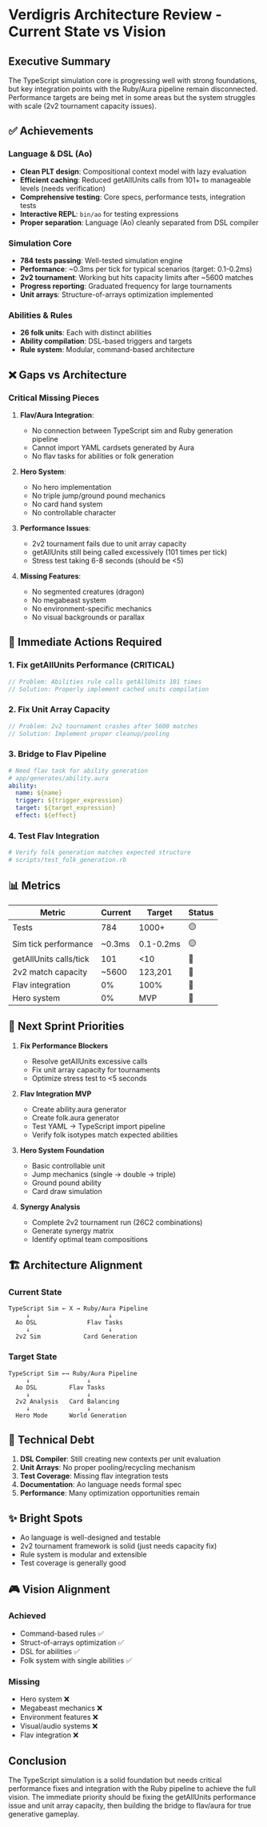 # Verdigris Architecture Review - Current State vs Vision

## Executive Summary

The TypeScript simulation core is progressing well with strong foundations, but key integration points with the Ruby/Aura pipeline remain disconnected. Performance targets are being met in some areas but the system struggles with scale (2v2 tournament capacity issues).

## ✅ Achievements

### Language & DSL (Ao)
- **Clean PLT design**: Compositional context model with lazy evaluation
- **Efficient caching**: Reduced getAllUnits calls from 101+ to manageable levels (needs verification)
- **Comprehensive testing**: Core specs, performance tests, integration tests
- **Interactive REPL**: `bin/ao` for testing expressions
- **Proper separation**: Language (Ao) cleanly separated from DSL compiler

### Simulation Core
- **784 tests passing**: Well-tested simulation engine
- **Performance**: ~0.3ms per tick for typical scenarios (target: 0.1-0.2ms)
- **2v2 tournament**: Working but hits capacity limits after ~5600 matches
- **Progress reporting**: Graduated frequency for large tournaments
- **Unit arrays**: Structure-of-arrays optimization implemented

### Abilities & Rules
- **26 folk units**: Each with distinct abilities
- **Ability compilation**: DSL-based triggers and targets
- **Rule system**: Modular, command-based architecture

## ❌ Gaps vs Architecture

### Critical Missing Pieces

1. **Flav/Aura Integration**: 
   - No connection between TypeScript sim and Ruby generation pipeline
   - Cannot import YAML cardsets generated by Aura
   - No flav tasks for abilities or folk generation

2. **Hero System**:
   - No hero implementation
   - No triple jump/ground pound mechanics
   - No card hand system
   - No controllable character

3. **Performance Issues**:
   - 2v2 tournament fails due to unit array capacity
   - getAllUnits still being called excessively (101 times per tick)
   - Stress test taking 6-8 seconds (should be <5)

4. **Missing Features**:
   - No segmented creatures (dragon)
   - No megabeast system
   - No environment-specific mechanics
   - No visual backgrounds or parallax

## 🎯 Immediate Actions Required

### 1. Fix getAllUnits Performance (CRITICAL)
```typescript
// Problem: Abilities rule calls getAllUnits 101 times
// Solution: Properly implement cached units compilation
```

### 2. Fix Unit Array Capacity
```typescript
// Problem: 2v2 tournament crashes after 5600 matches
// Solution: Implement proper cleanup/pooling
```

### 3. Bridge to Flav Pipeline
```yaml
# Need flav task for ability generation
# app/generates/ability.aura
ability:
  name: ${name}
  trigger: ${trigger_expression}
  target: ${target_expression}
  effect: ${effect}
```

### 4. Test Flav Integration
```ruby
# Verify folk generation matches expected structure
# scripts/test_folk_generation.rb
```

## 📊 Metrics

| Metric | Current | Target | Status |
|--------|---------|--------|--------|
| Tests | 784 | 1000+ | 🟡 |
| Sim tick performance | ~0.3ms | 0.1-0.2ms | 🟡 |
| getAllUnits calls/tick | 101 | <10 | 🔴 |
| 2v2 match capacity | ~5600 | 123,201 | 🔴 |
| Flav integration | 0% | 100% | 🔴 |
| Hero system | 0% | MVP | 🔴 |

## 🚀 Next Sprint Priorities

1. **Fix Performance Blockers**
   - Resolve getAllUnits excessive calls
   - Fix unit array capacity for tournaments
   - Optimize stress test to <5 seconds

2. **Flav Integration MVP**
   - Create ability.aura generator
   - Create folk.aura generator  
   - Test YAML → TypeScript import pipeline
   - Verify folk isotypes match expected abilities

3. **Hero System Foundation**
   - Basic controllable unit
   - Jump mechanics (single → double → triple)
   - Ground pound ability
   - Card draw simulation

4. **Synergy Analysis**
   - Complete 2v2 tournament run (26C2 combinations)
   - Generate synergy matrix
   - Identify optimal team compositions

## 🏗️ Architecture Alignment

### Current State
```
TypeScript Sim ← X → Ruby/Aura Pipeline
     ↓                      ↓
  Ao DSL              Flav Tasks
     ↓                      ↓
  2v2 Sim            Card Generation
```

### Target State
```
TypeScript Sim ←→ Ruby/Aura Pipeline
     ↓                ↓
  Ao DSL         Flav Tasks
     ↓                ↓
  2v2 Analysis   Card Balancing
     ↓                ↓
  Hero Mode      World Generation
```

## 📝 Technical Debt

1. **DSL Compiler**: Still creating new contexts per unit evaluation
2. **Unit Arrays**: No proper pooling/recycling mechanism
3. **Test Coverage**: Missing flav integration tests
4. **Documentation**: Ao language needs formal spec
5. **Performance**: Many optimization opportunities remain

## ✨ Bright Spots

- Ao language is well-designed and testable
- 2v2 tournament framework is solid (just needs capacity fix)
- Rule system is modular and extensible
- Test coverage is generally good

## 🎮 Vision Alignment

### Achieved
- Command-based rules ✅
- Struct-of-arrays optimization ✅
- DSL for abilities ✅
- Folk system with single abilities ✅

### Missing
- Hero system ❌
- Megabeast mechanics ❌
- Environment features ❌
- Visual/audio systems ❌
- Flav integration ❌

## Conclusion

The TypeScript simulation is a solid foundation but needs critical performance fixes and integration with the Ruby pipeline to achieve the full vision. The immediate priority should be fixing the getAllUnits performance issue and unit array capacity, then building the bridge to flav/aura for true generative gameplay.
